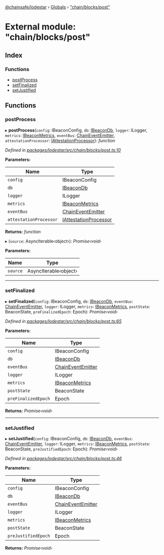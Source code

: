 [@chainsafe/lodestar](../README.md) › [Globals](../globals.md) › ["chain/blocks/post"](_chain_blocks_post_.md)

# External module: "chain/blocks/post"

## Index

### Functions

* [postProcess](_chain_blocks_post_.md#postprocess)
* [setFinalized](_chain_blocks_post_.md#setfinalized)
* [setJustified](_chain_blocks_post_.md#setjustified)

## Functions

###  postProcess

▸ **postProcess**(`config`: IBeaconConfig, `db`: [IBeaconDb](../interfaces/_db_api_beacon_interface_.ibeacondb.md), `logger`: ILogger, `metrics`: [IBeaconMetrics](../interfaces/_metrics_interface_.ibeaconmetrics.md), `eventBus`: [ChainEventEmitter](_chain_interface_.md#chaineventemitter), `attestationProcessor`: [IAttestationProcessor](../interfaces/_chain_interface_.iattestationprocessor.md)): *function*

*Defined in [packages/lodestar/src/chain/blocks/post.ts:10](https://github.com/ChainSafe/lodestar/blob/1c1c1df91/packages/lodestar/src/chain/blocks/post.ts#L10)*

**Parameters:**

Name | Type |
------ | ------ |
`config` | IBeaconConfig |
`db` | [IBeaconDb](../interfaces/_db_api_beacon_interface_.ibeacondb.md) |
`logger` | ILogger |
`metrics` | [IBeaconMetrics](../interfaces/_metrics_interface_.ibeaconmetrics.md) |
`eventBus` | [ChainEventEmitter](_chain_interface_.md#chaineventemitter) |
`attestationProcessor` | [IAttestationProcessor](../interfaces/_chain_interface_.iattestationprocessor.md) |

**Returns:** *function*

▸ (`source`: AsyncIterable‹object›): *Promise‹void›*

**Parameters:**

Name | Type |
------ | ------ |
`source` | AsyncIterable‹object› |

___

###  setFinalized

▸ **setFinalized**(`config`: IBeaconConfig, `db`: [IBeaconDb](../interfaces/_db_api_beacon_interface_.ibeacondb.md), `eventBus`: [ChainEventEmitter](_chain_interface_.md#chaineventemitter), `logger`: ILogger, `metrics`: [IBeaconMetrics](../interfaces/_metrics_interface_.ibeaconmetrics.md), `postState`: BeaconState, `preFinalizedEpoch`: Epoch): *Promise‹void›*

*Defined in [packages/lodestar/src/chain/blocks/post.ts:65](https://github.com/ChainSafe/lodestar/blob/1c1c1df91/packages/lodestar/src/chain/blocks/post.ts#L65)*

**Parameters:**

Name | Type |
------ | ------ |
`config` | IBeaconConfig |
`db` | [IBeaconDb](../interfaces/_db_api_beacon_interface_.ibeacondb.md) |
`eventBus` | [ChainEventEmitter](_chain_interface_.md#chaineventemitter) |
`logger` | ILogger |
`metrics` | [IBeaconMetrics](../interfaces/_metrics_interface_.ibeaconmetrics.md) |
`postState` | BeaconState |
`preFinalizedEpoch` | Epoch |

**Returns:** *Promise‹void›*

___

###  setJustified

▸ **setJustified**(`config`: IBeaconConfig, `db`: [IBeaconDb](../interfaces/_db_api_beacon_interface_.ibeacondb.md), `eventBus`: [ChainEventEmitter](_chain_interface_.md#chaineventemitter), `logger`: ILogger, `metrics`: [IBeaconMetrics](../interfaces/_metrics_interface_.ibeaconmetrics.md), `postState`: BeaconState, `preJustifiedEpoch`: Epoch): *Promise‹void›*

*Defined in [packages/lodestar/src/chain/blocks/post.ts:46](https://github.com/ChainSafe/lodestar/blob/1c1c1df91/packages/lodestar/src/chain/blocks/post.ts#L46)*

**Parameters:**

Name | Type |
------ | ------ |
`config` | IBeaconConfig |
`db` | [IBeaconDb](../interfaces/_db_api_beacon_interface_.ibeacondb.md) |
`eventBus` | [ChainEventEmitter](_chain_interface_.md#chaineventemitter) |
`logger` | ILogger |
`metrics` | [IBeaconMetrics](../interfaces/_metrics_interface_.ibeaconmetrics.md) |
`postState` | BeaconState |
`preJustifiedEpoch` | Epoch |

**Returns:** *Promise‹void›*
